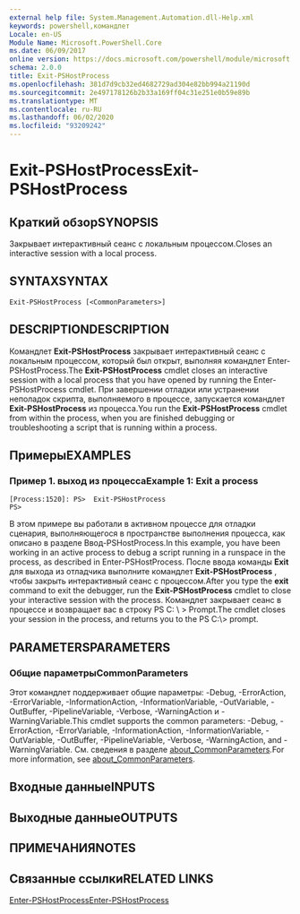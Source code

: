 ```yaml
---
external help file: System.Management.Automation.dll-Help.xml
keywords: powershell,командлет
Locale: en-US
Module Name: Microsoft.PowerShell.Core
ms.date: 06/09/2017
online version: https://docs.microsoft.com/powershell/module/microsoft.powershell.core/exit-pshostprocess?view=powershell-7&WT.mc_id=ps-gethelp
schema: 2.0.0
title: Exit-PSHostProcess
ms.openlocfilehash: 381d7d9cb32ed4682729ad304e82bb994a21190d
ms.sourcegitcommit: 2e497178126b2b33a169ff04c31e251e0b59e89b
ms.translationtype: MT
ms.contentlocale: ru-RU
ms.lasthandoff: 06/02/2020
ms.locfileid: "93209242"
---
```

# <span data-ttu-id="53b67-103">Exit-PSHostProcess</span><span class="sxs-lookup"><span data-stu-id="53b67-103">Exit-PSHostProcess</span></span>

## <span data-ttu-id="53b67-104">Краткий обзор</span><span class="sxs-lookup"><span data-stu-id="53b67-104">SYNOPSIS</span></span>
<span data-ttu-id="53b67-105">Закрывает интерактивный сеанс с локальным процессом.</span><span class="sxs-lookup"><span data-stu-id="53b67-105">Closes an interactive session with a local process.</span></span>

## <span data-ttu-id="53b67-106">SYNTAX</span><span class="sxs-lookup"><span data-stu-id="53b67-106">SYNTAX</span></span>

```
Exit-PSHostProcess [<CommonParameters>]
```

## <span data-ttu-id="53b67-107">DESCRIPTION</span><span class="sxs-lookup"><span data-stu-id="53b67-107">DESCRIPTION</span></span>

<span data-ttu-id="53b67-108">Командлет **Exit-PSHostProcess** закрывает интерактивный сеанс с локальным процессом, который был открыт, выполняя командлет Enter-PSHostProcess.</span><span class="sxs-lookup"><span data-stu-id="53b67-108">The **Exit-PSHostProcess** cmdlet closes an interactive session with a local process that you have opened by running the Enter-PSHostProcess cmdlet.</span></span> <span data-ttu-id="53b67-109">При завершении отладки или устранении неполадок скрипта, выполняемого в процессе, запускается командлет **Exit-PSHostProcess** из процесса.</span><span class="sxs-lookup"><span data-stu-id="53b67-109">You run the **Exit-PSHostProcess** cmdlet from within the process, when you are finished debugging or troubleshooting a script that is running within a process.</span></span>

## <span data-ttu-id="53b67-110">Примеры</span><span class="sxs-lookup"><span data-stu-id="53b67-110">EXAMPLES</span></span>

### <span data-ttu-id="53b67-111">Пример 1. выход из процесса</span><span class="sxs-lookup"><span data-stu-id="53b67-111">Example 1: Exit a process</span></span>

```
[Process:1520]: PS>  Exit-PSHostProcess
PS>
```

<span data-ttu-id="53b67-112">В этом примере вы работали в активном процессе для отладки сценария, выполняющегося в пространстве выполнения процесса, как описано в разделе Ввод-PSHostProcess.</span><span class="sxs-lookup"><span data-stu-id="53b67-112">In this example, you have been working in an active process to debug a script running in a runspace in the process, as described in Enter-PSHostProcess.</span></span> <span data-ttu-id="53b67-113">После ввода команды **Exit** для выхода из отладчика выполните командлет **Exit-PSHostProcess** , чтобы закрыть интерактивный сеанс с процессом.</span><span class="sxs-lookup"><span data-stu-id="53b67-113">After you type the **exit** command to exit the debugger, run the **Exit-PSHostProcess** cmdlet to close your interactive session with the process.</span></span>
<span data-ttu-id="53b67-114">Командлет закрывает сеанс в процессе и возвращает вас в строку PS C: \\ \> Prompt.</span><span class="sxs-lookup"><span data-stu-id="53b67-114">The cmdlet closes your session in the process, and returns you to the PS C:\\\> prompt.</span></span>

## <span data-ttu-id="53b67-115">PARAMETERS</span><span class="sxs-lookup"><span data-stu-id="53b67-115">PARAMETERS</span></span>

### <span data-ttu-id="53b67-116">Общие параметры</span><span class="sxs-lookup"><span data-stu-id="53b67-116">CommonParameters</span></span>

<span data-ttu-id="53b67-117">Этот командлет поддерживает общие параметры: -Debug, -ErrorAction, -ErrorVariable, -InformationAction, -InformationVariable, -OutVariable, -OutBuffer, -PipelineVariable, -Verbose, -WarningAction и -WarningVariable.</span><span class="sxs-lookup"><span data-stu-id="53b67-117">This cmdlet supports the common parameters: -Debug, -ErrorAction, -ErrorVariable, -InformationAction, -InformationVariable, -OutVariable, -OutBuffer, -PipelineVariable, -Verbose, -WarningAction, and -WarningVariable.</span></span> <span data-ttu-id="53b67-118">См. сведения в разделе [about_CommonParameters](https://go.microsoft.com/fwlink/?LinkID=113216).</span><span class="sxs-lookup"><span data-stu-id="53b67-118">For more information, see [about_CommonParameters](https://go.microsoft.com/fwlink/?LinkID=113216).</span></span>

## <span data-ttu-id="53b67-119">Входные данные</span><span class="sxs-lookup"><span data-stu-id="53b67-119">INPUTS</span></span>

## <span data-ttu-id="53b67-120">Выходные данные</span><span class="sxs-lookup"><span data-stu-id="53b67-120">OUTPUTS</span></span>

## <span data-ttu-id="53b67-121">ПРИМЕЧАНИЯ</span><span class="sxs-lookup"><span data-stu-id="53b67-121">NOTES</span></span>

## <span data-ttu-id="53b67-122">Связанные ссылки</span><span class="sxs-lookup"><span data-stu-id="53b67-122">RELATED LINKS</span></span>

[<span data-ttu-id="53b67-123">Enter-PSHostProcess</span><span class="sxs-lookup"><span data-stu-id="53b67-123">Enter-PSHostProcess</span></span>](Enter-PSHostProcess.md)
